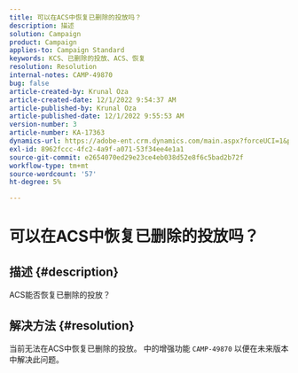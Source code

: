 ```yaml
---
title: 可以在ACS中恢复已删除的投放吗？
description: 描述
solution: Campaign
product: Campaign
applies-to: Campaign Standard
keywords: KCS、已删除的投放、ACS、恢复
resolution: Resolution
internal-notes: CAMP-49870
bug: false
article-created-by: Krunal Oza
article-created-date: 12/1/2022 9:54:37 AM
article-published-by: Krunal Oza
article-published-date: 12/1/2022 9:55:53 AM
version-number: 3
article-number: KA-17363
dynamics-url: https://adobe-ent.crm.dynamics.com/main.aspx?forceUCI=1&pagetype=entityrecord&etn=knowledgearticle&id=2f0d6c27-5e71-ed11-9561-6045bd006a22
exl-id: 8962fccc-4fc2-4a9f-a071-53f34ee4e1a1
source-git-commit: e2654070ed29e23ce4eb038d52e8f6c5bad2b72f
workflow-type: tm+mt
source-wordcount: '57'
ht-degree: 5%

---
```


# 可以在ACS中恢复已删除的投放吗？

## 描述 {#description}


ACS能否恢复已删除的投放？


## 解决方法 {#resolution}


当前无法在ACS中恢复已删除的投放。 中的增强功能 `CAMP-49870` 以便在未来版本中解决此问题。
